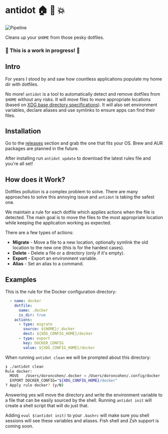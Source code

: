 # antidot :house: :small_orange_diamond: :boom:

![Pipeline](https://github.com/doron-cohen/antidot/workflows/Pipeline/badge.svg?branch=master)

Cleans up your `$HOME` from those pesky dotfiles.

### :construction: This is a work in progress! :construction:

## Intro

For years I stood by and saw how countless applications populate my home dir with dotfiles.

No more! `antidot` is a tool to automatically detect and remove dotfiles from `$HOME` without any risks. It will move files to more appropriate locations (based on [XDG base directory specifications](https://specifications.freedesktop.org/basedir-spec/basedir-spec-latest.html)). It will also set environment variables, declare aliases and use symlinks to ensure apps can find their files.

## Installation

Go to the [releases](https://github.com/doron-cohen/antidot/releases) section and grab the one that fits your OS. Brew and AUR packages are planned in the future.

After installing run `antidot update` to download the latest rules file and you're all set!

## How does it Work?

Dotfiles pollution is a complex problem to solve. There are many approaches to solve this annoying issue and `antidot` is taking the safest one.

We maintain a rule for each dotfile which applies actions when the file is detected. The main goal is to move the files to the most appropriate location while keeping the application working as expected.

There are a few types of actions:

* **Migrate** - Move a file to a new location, optionally symlink the old location to the new one (this is for the hardest cases).
* **Delete** - Delete a file or a directory (only if it's empty).
* **Export** - Export an environment variable.
* **Alias** - Set an alias to a command.

## Examples

This is the rule for the Docker configuration directory:

```yaml
  - name: docker
    dotfile:
      name: .docker
      is_dir: true
    actions:
      - type: migrate
        source: ${HOME}/.docker
        dest: ${XDG_CONFIG_HOME}/docker
      - type: export
        key: DOCKER_CONFIG
        value: ${XDG_CONFIG_HOME}/docker
```

When running `antidot clean` we will be prompted about this directory:

```bash
❯ ./antidot clean
Rule docker:
  MOVE   /Users/doroncohen/.docker → /Users/doroncohen/.config/docker
  EXPORT DOCKER_CONFIG="${XDG_CONFIG_HOME}/docker"
? Apply rule docker? (y/N)
```

Answering yes will move the directory and write the environment variable to a file that can be easily sourced by the shell. Running `antidot init` will create a shell script that will do just that.

Adding `eval $(antidot init)` to your `.bashrc` will make sure you shell sessions will see these variables and aliases. Fish shell and Zsh support is coming soon.
